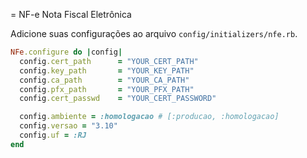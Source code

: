 = NF-e
Nota Fiscal Eletrônica

Adicione suas configurações ao arquivo `config/initializers/nfe.rb`.

```ruby
NFe.configure do |config|
  config.cert_path 		= "YOUR_CERT_PATH"
  config.key_path 		= "YOUR_KEY_PATH"
  config.ca_path 		= "YOUR_CA_PATH"
  config.pfx_path 		= "YOUR_PFX_PATH"
  config.cert_passwd	= "YOUR_CERT_PASSWORD"

  config.ambiente = :homologacao # [:producao, :homologacao]
  config.versao = "3.10"
  config.uf = :RJ
end
```